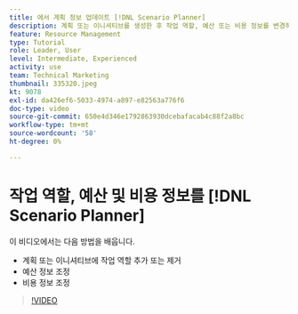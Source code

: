 ```yaml
---
title: 에서 계획 정보 업데이트 [!DNL Scenario Planner]
description: 계획 또는 이니셔티브를 생성한 후 작업 역할, 예산 또는 비용 정보를 변경하거나 갱신하는 방법을 알아봅니다. [!DNL Scenario Planner].
feature: Resource Management
type: Tutorial
role: Leader, User
level: Intermediate, Experienced
activity: use
team: Technical Marketing
thumbnail: 335320.jpeg
kt: 9078
exl-id: da426ef6-5033-4974-a897-e82563a776f6
doc-type: video
source-git-commit: 650e4d346e1792863930dcebafacab4c88f2a8bc
workflow-type: tm+mt
source-wordcount: '58'
ht-degree: 0%

---
```


# 작업 역할, 예산 및 비용 정보를 [!DNL Scenario Planner]

이 비디오에서는 다음 방법을 배웁니다.

* 계획 또는 이니셔티브에 작업 역할 추가 또는 제거
* 예산 정보 조정
* 비용 정보 조정

>[!VIDEO](https://video.tv.adobe.com/v/335320/?quality=12&learn=on)
